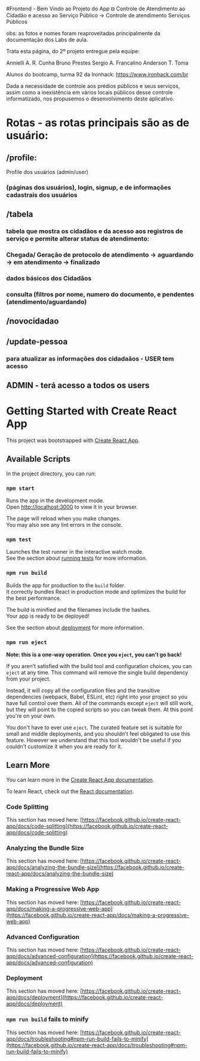 #Frontend - Bem Vindo ao Projeto do App ⧉ Controle de Atendimento ao Cidadão e acesso ao Serviço Público →
Controle de atendimento Serviços Públicos

obs: as fotos e nomes foram reaproveitadas principalmente da documentação dos Labs de aula.

Trata esta página, do 2º projeto entregue pela equipe:

Annielli A. R. Cunha
Bruno Prestes
Sergio A. Francalino
Anderson T. Toma

Alunos do bootcamp, turma 92 da Ironhack: https://www.ironhack.com/br

Dada a necessidade de controle aos prédios públicos e seus serviços, assim como a inexistência em vários locais públicos desse controle informatizado, nos propusemos o desenvolvimento deste aplicativo.

# Rotas - as rotas principais são as de usuário:

## /profile:

Profile dos usuários (admin/user)

### (páginas dos usuários), login, signup, e de informações cadastrais dos usuários

## /tabela

### tabela que mostra os cidadãos e da acesso aos registros de serviço e permite alterar status de atendimento:

### Chegada/ Geração de protocolo de atendimento -> aguardando -> em atendimento -> finalizado

### dados básicos dos Cidadãos

### consulta (filtros por nome, numero do documento, e pendentes (atendimento/aguardando)

## /novocidadao

## /update-pessoa

### para atualizar as informações dos cidadaãos - USER tem acesso

## ADMIN - terá acesso a todos os users

# Getting Started with Create React App

This project was bootstrapped with [Create React App](https://github.com/facebook/create-react-app).

## Available Scripts

In the project directory, you can run:

### `npm start`

Runs the app in the development mode.\
Open [http://localhost:3000](http://localhost:3000) to view it in your browser.

The page will reload when you make changes.\
You may also see any lint errors in the console.

### `npm test`

Launches the test runner in the interactive watch mode.\
See the section about [running tests](https://facebook.github.io/create-react-app/docs/running-tests) for more information.

### `npm run build`

Builds the app for production to the `build` folder.\
It correctly bundles React in production mode and optimizes the build for the best performance.

The build is minified and the filenames include the hashes.\
Your app is ready to be deployed!

See the section about [deployment](https://facebook.github.io/create-react-app/docs/deployment) for more information.

### `npm run eject`

**Note: this is a one-way operation. Once you `eject`, you can't go back!**

If you aren't satisfied with the build tool and configuration choices, you can `eject` at any time. This command will remove the single build dependency from your project.

Instead, it will copy all the configuration files and the transitive dependencies (webpack, Babel, ESLint, etc) right into your project so you have full control over them. All of the commands except `eject` will still work, but they will point to the copied scripts so you can tweak them. At this point you're on your own.

You don't have to ever use `eject`. The curated feature set is suitable for small and middle deployments, and you shouldn't feel obligated to use this feature. However we understand that this tool wouldn't be useful if you couldn't customize it when you are ready for it.

## Learn More

You can learn more in the [Create React App documentation](https://facebook.github.io/create-react-app/docs/getting-started).

To learn React, check out the [React documentation](https://reactjs.org/).

### Code Splitting

This section has moved here: [https://facebook.github.io/create-react-app/docs/code-splitting](https://facebook.github.io/create-react-app/docs/code-splitting)

### Analyzing the Bundle Size

This section has moved here: [https://facebook.github.io/create-react-app/docs/analyzing-the-bundle-size](https://facebook.github.io/create-react-app/docs/analyzing-the-bundle-size)

### Making a Progressive Web App

This section has moved here: [https://facebook.github.io/create-react-app/docs/making-a-progressive-web-app](https://facebook.github.io/create-react-app/docs/making-a-progressive-web-app)

### Advanced Configuration

This section has moved here: [https://facebook.github.io/create-react-app/docs/advanced-configuration](https://facebook.github.io/create-react-app/docs/advanced-configuration)

### Deployment

This section has moved here: [https://facebook.github.io/create-react-app/docs/deployment](https://facebook.github.io/create-react-app/docs/deployment)

### `npm run build` fails to minify

This section has moved here: [https://facebook.github.io/create-react-app/docs/troubleshooting#npm-run-build-fails-to-minify](https://facebook.github.io/create-react-app/docs/troubleshooting#npm-run-build-fails-to-minify)
